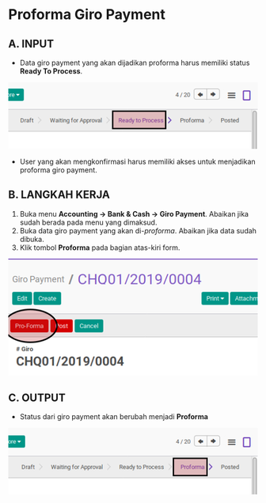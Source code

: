 # Proforma Giro Payment

## A. INPUT

* Data giro payment yang akan dijadikan proforma harus memiliki status **Ready To Process**.

![](../../img/giro-payment/status-ready-to-process.png)

* User yang akan mengkonfirmasi harus memiliki akses untuk menjadikan proforma giro payment.

## B. LANGKAH KERJA

1. Buka menu **Accounting -> Bank & Cash -> Giro Payment**. Abaikan jika sudah berada
pada menu yang dimaksud.
2. Buka data giro payment yang akan di-*proforma*. Abaikan jika data sudah dibuka.
3. Klik tombol **Proforma** pada bagian atas-kiri form.

![](../../img/giro-payment/tombol-proforma.png)

## C. OUTPUT

* Status dari giro payment akan berubah menjadi **Proforma**

![](../../img/giro-payment/status-proforma.png)
